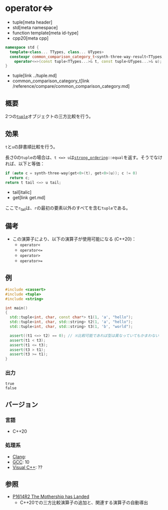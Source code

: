 # operator<=>
* tuple[meta header]
* std[meta namespace]
* function template[meta id-type]
* cpp20[meta cpp]

```cpp
namespace std {
  template<class... TTypes, class... UTypes>
  constexpr common_comparison_category_t<synth-three-way-result<TTypes, UTypes>...>
    operator<=>(const tuple<TTypes...>& t, const tuple<UTypes...>& u); // (1) C++20
}
```
* tuple[link ../tuple.md]
* common_comparison_category_t[link /reference/compare/common_comparison_category.md]

## 概要
2つの[`tuple`](../tuple.md)オブジェクトの三方比較を行う。


## 効果
`t`と`u`の辞書順比較を行う。

長さ0の`tuple`の場合は、`t <=> u`は[`strong_ordering`](/reference/compare/strong_ordering.md)`::equal`を返す。そうでなければ、以下と等価：

```cpp
if (auto c = synth-three-way(get<0>(t), get<0>(u)); c != 0)
  return c;
return t tail <=> u tail;
```
* tail[italic]
* get[link get.md]

ここで`r`<sub>tail</sub>は、`r`の最初の要素以外のすべてを含む`tuple`である。


## 備考
- この演算子により、以下の演算子が使用可能になる (C++20)：
    - `operator<`
    - `operator<=`
    - `operator>`
    - `operator>=`


## 例
```cpp example
#include <cassert>
#include <tuple>
#include <string>

int main()
{
  std::tuple<int, char, const char*> t1(1, 'a', "hello");
  std::tuple<int, char, std::string> t2(1, 'a', "hello");
  std::tuple<int, char, std::string> t3(1, 'b', "world");

  assert((t1 <=> t2) == 0); // ※比較可能であれば型は異なっていてもかまわない
  assert(t1 < t3);
  assert(t1 <= t3);
  assert(t3 > t1);
  assert(t3 >= t1);
}
```

### 出力
```
true
false
```

## バージョン
### 言語
- C++20

### 処理系
- [Clang](/implementation.md#clang):
- [GCC](/implementation.md#gcc): 10
- [Visual C++](/implementation.md#visual_cpp): ??


## 参照
- [P1614R2 The Mothership has Landed](https://www.open-std.org/jtc1/sc22/wg21/docs/papers/2019/p1614r2.html)
    - C++20での三方比較演算子の追加と、関連する演算子の自動導出
